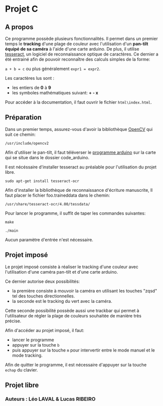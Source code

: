 # Projet C 

## A propos

Ce programme possède plusieurs fonctionnalités. Il permet dans un premier temps le **tracking** d'une plage de couleur avec l'utilisation d'un **pan-tilt équipé de sa caméra** à l'aide d'une carte arduino. De plus, il utilise [tesseract](https://github.com/tesseract-ocr/tesseract), un logiciel de reconnaissance optique de caractères. Ce dernier a été entrainé afin de pouvoir reconnaître des calculs simples de la forme:

`a + b = c` ou plus généralement `expr1 = expr2`.

Les caractères lus sont : 
* les entiers de **0** à **9**
* les symboles mathématiques suivant: **+ - x**

Pour accéder à la documentation, il faut ouvrir le fichier `html\index.html`.

## Préparation

Dans un premier temps, assurez-vous d'avoir la bibliothèque [OpenCV](https://docs.opencv.org/master/) qui suit ce chemin:
```
/usr/include/opencv2
```

Afin d'utiliser le pan-tilt, il faut téléverser le [programme arduino](./code_arduino/) sur la carte qui se situe dans le dossier code_arduino.


Il est nécéssaire d'installer tesseract au préalable pour l'utilisation du projet libre. 

```
sudo apt-get install tesseract-ocr
```

Afin d'installer la bibliothèque de reconnaissance d'écriture manuscrite, Il faut placer le fichier foo.traineddata dans le chemin:
```
/usr/share/tesseract-ocr/4.00/tessdata/
```


Pour lancer le programme, il suffit de taper les commandes suivantes:
```
make

./main 
```

Aucun paramètre d'entrée n'est nécessaire.


## Projet imposé
Le projet imposé consiste à réaliser le tracking d'une couleur avec l'utilisation d'une caméra pan-tilt et d'une carte arduino.

Ce dernier autorise deux possibilités: 
- la première consiste à mouvoir la caméra en utilisant les touches "zqsd" tel des touches directionnelles.
- la seconde est le tracking du vert avec la caméra.

Cette seconde possibilité possède aussi une trackbar qui permet à l'utilisateur de régler la plage de couleurs souhaitée de manière très précise.

Afin d'accéder au projet imposé, il faut:
- lancer le programme
- appuyer sur la touche `b`
- puis appuyer sur la touche `m` pour intervertir entre le mode manuel et le mode tracking.

Afin de quitter le programme, il est nécessaire d'appuyer sur la touche `echap` du clavier.

## Projet libre



### Auteurs : Léo LAVAL & Lucas RIBEIRO
